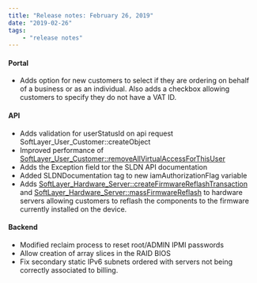 ```yaml
---
title: "Release notes: February 26, 2019"
date: "2019-02-26"
tags:
    - "release notes"
---
```


#### Portal
- Adds option for new customers to select if they are ordering on behalf of a business or as an individual. Also adds a checkbox allowing customers to specify they do not have a VAT ID.

#### API
- Adds validation for userStatusId on api request SoftLayer_User_Customer::createObject
- Improved performance of [SoftLayer_User_Customer::removeAllVirtualAccessForThisUser](/reference/services/SoftLayer_User_Customer/removeAllVirtualAccessForThisUser/)
- Adds the Exception field tor the SLDN API documentation
- Added SLDNDocumentation tag to new iamAuthorizationFlag variable
- Adds [SoftLayer_Hardware_Server::createFirmwareReflashTransaction](/reference/services/SoftLayer_Hardware_Server/createFirmwareReflashTransaction/) and [SoftLayer_Hardware_Server::massFirmwareReflash](/reference/services/SoftLayer_Hardware_Server/massFirmwareReflash/) to hardware servers allowing customers to reflash the components to the firmware currently installed on the device.

#### Backend
- Modified reclaim process to reset root/ADMIN IPMI passwords
- Allow creation of array slices in the RAID BIOS
- Fix secondary static IPv6 subnets ordered with servers not being correctly associated to billing.